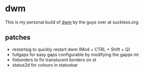 # dwm

This is my personal build of [dwm](https://dwm.suckless.org) by the guys over at suckless.org.

## patches
- restartsig to quickly restart dwm (Mod + CTRL + Shift + Q)
- fullgaps for easy gaps configurable by modifying the gappx int
- fixborders to fix translucent borders on st
- status2d for colours in statusbar
